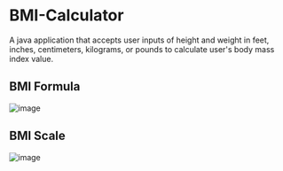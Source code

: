 # BMI-Calculator

A java application that accepts user inputs of height and weight in feet, inches, centimeters, kilograms, or pounds to calculate user's body mass index value.

## BMI Formula

![image](https://github.com/ItsJerwee/BMI-Calculator/assets/103540592/6d9c4485-1a71-4726-8d91-bb1c6bba3182)

## BMI Scale

![image](https://github.com/ItsJerwee/BMI-Calculator/assets/103540592/92082941-ef84-43da-9051-fa2f0a1b4101)
